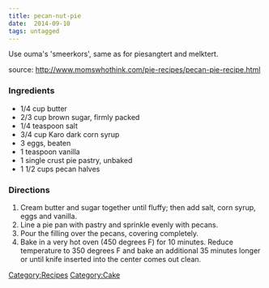 ```yaml
---
title: pecan-nut-pie
date:  2014-09-10
tags: untagged
---
```

Use ouma's 'smeerkors', same as for piesangtert and melktert.

source: <http://www.momswhothink.com/pie-recipes/pecan-pie-recipe.html>

### Ingredients

-   1/4 cup butter
-   2/3 cup brown sugar, firmly packed
-   1/4 teaspoon salt
-   3/4 cup Karo dark corn syrup
-   3 eggs, beaten
-   1 teaspoon vanilla
-   1 single crust pie pastry, unbaked
-   1 1/2 cups pecan halves

### Directions

1.  Cream butter and sugar together until fluffy; then add salt, corn
    syrup, eggs and vanilla.
2.  Line a pie pan with pastry and sprinkle evenly with pecans.
3.  Pour the filling over the pecans, covering completely.
4.  Bake in a very hot oven (450 degrees F) for 10 minutes. Reduce
    temperature to 350 degrees F and bake an additional 35 minutes
    longer or until knife inserted into the center comes out clean.

<Category:Recipes> <Category:Cake>

